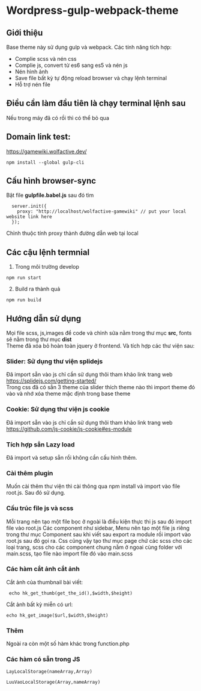# Wordpress-gulp-webpack-theme<br/>
## Giới thiệu <br/>
Base theme này sử dụng gulp và webpack. Các tính năng tích hợp: <br/>
<ul>
  <li>Complie scss và nén css</li>
  <li>Complie js, convert từ es6 sang es5 và nén js</li>
  <li> Nén hình ảnh</li>
  <li> Save file bất kỳ tự động reload browser và chạy lệnh terminal</li>
  <li> Hỗ trợ nén file</li></ul>

## Điều cần làm đầu tiên là chạy terminal lệnh sau</br>
Nếu trong máy đã có rồi thì có thể bỏ qua</br>
## Domain link test: </br>
https://gamewiki.wolfactive.dev/
<pre><code>npm install --global gulp-cli</code></pre>
## Cấu hình browser-sync</br>
Bật file <strong>gulpfile.babel.js</strong> sau đó tìm
<pre><code>  server.init({
    proxy: "http://localhost/wolfactive-gamewiki" // put your local website link here
  });</code></pre>
Chỉnh thuộc tính proxy thành đường dẫn web tại local
## Các cậu lệnh termnial</br>

1. Trong môi trường develop</br>
<pre><code>npm run start</code></pre>
2. Build ra thành quả</br>
<pre><code>npm run build</code></pre>

## Hướng dẫn sử dụng<br/>
Mọi file scss, js,images để code và chỉnh sửa nằm trong thư mục <strong> src</strong>, fonts sẽ nằm trong thư mục <strong>dist</strong><br/>
Theme đã xóa bỏ hoàn toàn jquery ở frontend. Và tích hợp các thư viện sau:<br/>

### Slider: Sử dụng thư viện splidejs <br/>

Đã import sẵn vào js chỉ cần sử dụng thôi tham khảo link trang web <br/>
<a href="https://splidejs.com/getting-started/" target="_blank">https://splidejs.com/getting-started/</a><br/>
Trong css đã có sẳn 3 theme của slider thích theme nào thì import theme đó vào và nhớ xóa theme mặc định trong base theme<br/>
### Cookie: Sử dụng thư viện js cookie <br/>
Đã import sẵn vào js chỉ cần sử dụng thôi tham khảo link trang web <br/>
<a href="https://github.com/js-cookie/js-cookie#es-module" target="_blank">https://github.com/js-cookie/js-cookie#es-module</a><br/>
### Tích hợp sẳn Lazy load  <br/>
Đã import và setup sẵn rồi không cần cấu hình thêm.<br/>
### Cài thêm plugin <br/>
Muốn cài thêm thư viện thì cài thông qua npm install và import vào file root.js. Sau đó sử dụng.<br/>
### Cấu trúc file js và scss <br/>
Mỗi trang nên tạo một file bọc ở ngoài là điều kiện thực thi js sau đó import file vào root.js
Các component như sidebar, Menu nên tạo một file js riêng trong thư mục Component sau khi viết sau export ra module rồi import vào root.js sau đó gọi ra. Css cũng vậy tạo thư mục page chứ các scss cho các loại trang, scss cho các component chung nằm ở ngoai cùng folder với main.scss, tạo file nào import file đó vào main.scss<br/>
### Các hàm cắt ảnh cắt ảnh  <br/>
Cắt ảnh của thumbnail bài viết:
<pre><code> echo hk_get_thumb(get_the_id(),$width,$height)</code></pre>
Cắt ảnh bất kỳ miễn có url:
<pre><code>echo hk_get_image($url,$width,$height) </code></pre>
### Thêm </br>
Ngoài ra còn một số hàm khác trong function.php</br>
### Các hàm có sẵn trong JS</br>
<pre><code>LayLocalStorage(nameArray,Array)</code></pre>
<pre><code>LuuVaoLocalStorage(Array,nameArray)</code></pre>
